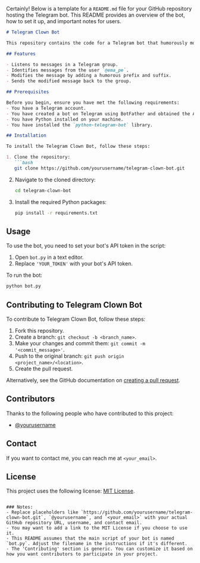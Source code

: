 Certainly! Below is a template for a `README.md` file for your GitHub repository hosting the Telegram bot. This README provides an overview of the bot, how to set it up, and important notes for users.

```markdown
# Telegram Clown Bot

This repository contains the code for a Telegram bot that humorously modifies messages sent by a specific user in a Telegram group. When the bot detects a message from the user `@ema_pe`, it wraps the message with playful, clown-themed text.

## Features

- Listens to messages in a Telegram group.
- Identifies messages from the user `@ema_pe`.
- Modifies the message by adding a humorous prefix and suffix.
- Sends the modified message back to the group.

## Prerequisites

Before you begin, ensure you have met the following requirements:
- You have a Telegram account.
- You have created a bot on Telegram using BotFather and obtained the API token.
- You have Python installed on your machine.
- You have installed the `python-telegram-bot` library.

## Installation

To install the Telegram Clown Bot, follow these steps:

1. Clone the repository:
   ```bash
   git clone https://github.com/yourusername/telegram-clown-bot.git
   ```
2. Navigate to the cloned directory:
   ```bash
   cd telegram-clown-bot
   ```
3. Install the required Python packages:
   ```bash
   pip install -r requirements.txt
   ```

## Usage

To use the bot, you need to set your bot's API token in the script:

1. Open `bot.py` in a text editor.
2. Replace `'YOUR_TOKEN'` with your bot's API token.

To run the bot:

```bash
python bot.py
```

## Contributing to Telegram Clown Bot

To contribute to Telegram Clown Bot, follow these steps:

1. Fork this repository.
2. Create a branch: `git checkout -b <branch_name>`.
3. Make your changes and commit them: `git commit -m '<commit_message>'`.
4. Push to the original branch: `git push origin <project_name>/<location>`.
5. Create the pull request.

Alternatively, see the GitHub documentation on [creating a pull request](https://docs.github.com/en/github/collaborating-with-issues-and-pull-requests/creating-a-pull-request).

## Contributors

Thanks to the following people who have contributed to this project:

- [@yourusername](https://github.com/yourusername)

## Contact

If you want to contact me, you can reach me at `<your_email>`.

## License

This project uses the following license: [MIT License](<link_to_license>).
```

### Notes:
- Replace placeholders like `https://github.com/yourusername/telegram-clown-bot.git`, `@yourusername`, and `<your_email>` with your actual GitHub repository URL, username, and contact email.
- You may want to add a link to the MIT License if you choose to use it.
- This README assumes that the main script of your bot is named `bot.py`. Adjust the filename in the instructions if it's different.
- The 'Contributing' section is generic. You can customize it based on how you want contributors to participate in your project.

